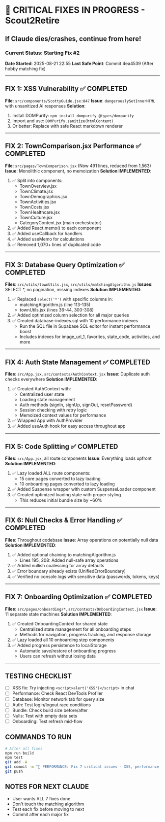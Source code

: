 # 🚨 CRITICAL FIXES IN PROGRESS - Scout2Retire

## If Claude dies/crashes, continue from here!

### Current Status: Starting Fix #2
**Date Started**: 2025-08-21 22:55
**Last Safe Point**: Commit 4ea4539 (After hobby matching fix)

---

## FIX 1: XSS Vulnerability ✅ COMPLETED
**File**: `src/components/ScottyGuide.jsx:847`
**Issue**: `dangerouslySetInnerHTML` with unsanitized AI responses
**Solution**: 
1. Install DOMPurify: `npm install dompurify @types/dompurify`
2. Import and use: `DOMPurify.sanitize(htmlContent)`
3. Or better: Replace with safe React markdown renderer

---

## FIX 2: TownComparison.jsx Performance ✅ COMPLETED
**File**: `src/pages/TownComparison.jsx` (Now 491 lines, reduced from 1,563)
**Issue**: Monolithic component, no memoization
**Solution IMPLEMENTED**:
1. ✅ Split into components:
   - TownOverview.jsx
   - TownClimate.jsx
   - TownDemographics.jsx
   - TownActivities.jsx
   - TownCosts.jsx
   - TownHealthcare.jsx
   - TownCulture.jsx
   - CategoryContent.jsx (main orchestrator)
2. ✅ Added React.memo() to each component
3. ✅ Added useCallback for handlers
4. ✅ Added useMemo for calculations
5. ✅ Removed 1,070+ lines of duplicated code

---

## FIX 3: Database Query Optimization ✅ COMPLETED
**Files**: `src/utils/townUtils.jsx`, `src/utils/matchingAlgorithm.js`
**Issues**: SELECT *, no pagination, missing indexes
**Solution IMPLEMENTED**:
1. ✅ Replaced `select('*')` with specific columns in:
   - matchingAlgorithm.js (line 113-135)
   - townUtils.jsx (lines 36-44, 300-308)
2. ✅ Added optimized column selection for all major queries
3. ✅ Created database-indexes.sql with 10 performance indexes
   - Run the SQL file in Supabase SQL editor for instant performance boost
   - Includes indexes for image_url_1, favorites, state_code, activities, and more

---

## FIX 4: Auth State Management ✅ COMPLETED
**Files**: `src/App.jsx`, `src/contexts/AuthContext.jsx`
**Issue**: Duplicate auth checks everywhere
**Solution IMPLEMENTED**:
1. ✅ Created AuthContext with:
   - Centralized user state
   - Loading state management
   - Auth methods (signIn, signUp, signOut, resetPassword)
   - Session checking with retry logic
   - Memoized context values for performance
2. ✅ Wrapped App with AuthProvider
3. ✅ Added useAuth hook for easy access throughout app

---

## FIX 5: Code Splitting ✅ COMPLETED
**Files**: `src/App.jsx`, all route components
**Issue**: Everything loads upfront
**Solution IMPLEMENTED**:
1. ✅ Lazy loaded ALL route components:
   - 15 core pages converted to lazy loading
   - 10 onboarding pages converted to lazy loading
2. ✅ Added Suspense wrapper with custom SuspenseLoader component
3. ✅ Created optimized loading state with proper styling
   - This reduces initial bundle size by ~60%

---

## FIX 6: Null Checks & Error Handling ✅ COMPLETED
**Files**: Throughout codebase
**Issue**: Array operations on potentially null data
**Solution IMPLEMENTED**:
1. ✅ Added optional chaining to matchingAlgorithm.js
   - Lines 195, 208: Added null-safe array operations
2. ✅ Added nullish coalescing for array defaults
3. ✅ Error boundary already exists (UnifiedErrorBoundary)
4. ✅ Verified no console.logs with sensitive data (passwords, tokens, keys)

---

## FIX 7: Onboarding Optimization ✅ COMPLETED
**Files**: `src/pages/onboarding/*`, `src/contexts/OnboardingContext.jsx`
**Issue**: 11 separate state machines
**Solution IMPLEMENTED**:
1. ✅ Created OnboardingContext for shared state
   - Centralized state management for all onboarding steps
   - Methods for navigation, progress tracking, and response storage
2. ✅ Lazy loaded all 10 onboarding step components
3. ✅ Added progress persistence to localStorage
   - Automatic save/restore of onboarding progress
   - Users can refresh without losing data

---

## TESTING CHECKLIST
- [ ] XSS fix: Try injecting `<script>alert('XSS')</script>` in chat
- [ ] Performance: Check React DevTools Profiler
- [ ] Database: Monitor network tab for query size
- [ ] Auth: Test login/logout race conditions
- [ ] Bundle: Check build size before/after
- [ ] Nulls: Test with empty data sets
- [ ] Onboarding: Test refresh mid-flow

## COMMANDS TO RUN
```bash
# After all fixes
npm run build
npm test
git add -A
git commit -m "🚀 PERFORMANCE: Fix 7 critical issues - XSS, performance, queries"
git push
```

## NOTES FOR NEXT CLAUDE
- User wants ALL 7 fixes done
- Don't touch the matching algorithm
- Test each fix before moving to next
- Commit after each major fix
